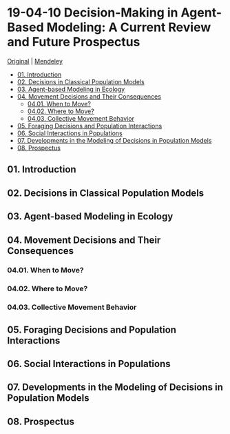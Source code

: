 <!--
Filename: 	190410_DeAngelisD_DiazS_2019.md
Project: 	/Users/shume/Documents/Cahier
Author: 	shumez <https://github.com/shumez>
Created: 	2019-04-10 20:57:8
Modified: 	2019-04-10 21:20:15
-----
Copyright (c) 2019 shumez
-->

# 19-04-10 Decision-Making in Agent-Based Modeling: A Current Review and Future Prospectus

[Original][orig] | [Mendeley][mend]

* [01. Introduction]()
* [02. Decisions in Classical Population Models]()
* [03. Agent-based Modeling in Ecology]()
* [04. Movement Decisions and Their Consequences]()
	* [04.01. When to Move?]()
	* [04.02. Where to Move?]()
	* [04.03. Collective Movement Behavior]()
* [05. Foraging Decisions and Population Interactions]()
* [06. Social Interactions in Populations]()
* [07. Developments in the Modeling of Decisions in Population Models]()
* [08. Prospectus]()

## 01. Introduction

## 02. Decisions in Classical Population Models

## 03. Agent-based Modeling in Ecology

## 04. Movement Decisions and Their Consequences

### 04.01. When to Move?

### 04.02. Where to Move?

### 04.03. Collective Movement Behavior

## 05. Foraging Decisions and Population Interactions

## 06. Social Interactions in Populations

## 07. Developments in the Modeling of Decisions in Population Models

## 08. Prospectus




<!-- [![fig01][fig01]][figs] -->

<!-- [ref][ref01] -->


## 

<style type="text/css">
	img{width: 51%; float: right;}
</style>

<!-- -------------------------------------------- -->
[orig]: https://www.frontiersin.org/articles/10.3389/fevo.2018.00237/full
[mend]: https://www.mendeley.com/viewer/?fileId=3d78bb79-89c8-e37f-6254-22f7f29d68ef&documentId=2f302485-626d-340d-abc7-86c0d24bfe06
[figs]: .
[fig01]: .
[ref01]: .
